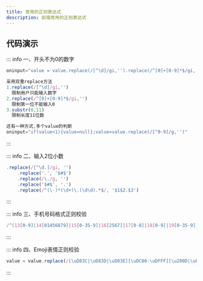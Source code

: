 ```yaml
---
title: 常用的正则表达式
description: 前端常用的正则表达式
---
```


<c-title title="常用的正则表达式" />

## 代码演示

::: info 一、开头不为0的数字
<a-input v-model="inputNum1" placeholder="请输入" oninput="value = value.replace(/[^\d]/gi,'').replace(/^[0]+[0-9]*$/gi,'').substr(0,11)" />

```js
oninput="value = value.replace(/[^\d]/gi,'').replace(/^[0]+[0-9]*$/gi,'').substr(0,11)"

采用双重replace方法
1.replace(/[^\d]/gi,'')
  限制用户只能输入数字
2.replace(/^[0]+[0-9]*$/gi,'')
  限制第一位不能输入0
3.substr(0,11)
  限制长度11位数

还有一种方式,多个value的判断
oninput="if(value<1){value=null};value=value.replace(/[^0-9]/g,'')"
```
:::

::: info 二、输入2位小数
<a-input v-model="inputNum2" placeholder="请输入" oninput="value = value.replace(/[^\d.]/gi, '')
    .replace('.', '$#$')
    .replace(/\./g, '')
    .replace('$#$', '.')
    .replace(/^(\-)*(\d+)\.(\d\d).*$/, '$1$2.$3')" />

```js
.replace(/[^\d.]/gi, '')
    .replace('.', '$#$')
    .replace(/\./g, '')
    .replace('$#$', '.')
    .replace(/^(\-)*(\d+)\.(\d\d).*$/, '$1$2.$3')
```
:::

::: info 三、手机号码格式正则校验
<a-input v-model="inputNum3" placeholder="请输入" oninput="value = value.replace(/[^\d]/gi,'').replace(/^[0]+[0-9]*$/gi,'').substr(0,11)" />
```js
/^(13[0-9]|14[01456879]|15[0-35-9]|16[2567]|17[0-8]|18[0-9]|19[0-35-9])\d{8}$/
```
:::

::: info 四、Emoji表情正则校验
<a-input v-model="inputNum4" placeholder="请输入" oninput="value = value.replace(/[\uD83C|\uD83D|\uD83E][\uDC00-\uDFFF][\u200D|\uFE0F]|[\uD83C|\uD83D|\uD83E][\uDC00-\uDFFF]|[0-9|*|#]\uFE0F\u20E3|[0-9|#]\u20E3|[\u203C-\u3299]\uFE0F\u200D|[\u203C-\u3299]\uFE0F|[\u2122-\u2B55]|\u303D|[\A9|\AE]\u3030|\uA9|\uAE|\u3030/gi, '')" />
```js
value = value.replace(/[\uD83C|\uD83D|\uD83E][\uDC00-\uDFFF][\u200D|\uFE0F]|[\uD83C|\uD83D|\uD83E][\uDC00-\uDFFF]|[0-9|*|#]\uFE0F\u20E3|[0-9|#]\u20E3|[\u203C-\u3299]\uFE0F\u200D|[\u203C-\u3299]\uFE0F|[\u2122-\u2B55]|\u303D|[\A9|\AE]\u3030|\uA9|\uAE|\u3030/gi, '')
```
:::

<script setup lang="ts">
// =======  依赖引入  =======
import { ref } from 'vue';
// =======  类型声明  =======

// =======  变量声明  =======
const inputNum1 = ref('')
const inputNum2 = ref('')
const inputNum3 = ref('')
const inputNum4 = ref('')
// =======  主流程  =======

// =======  函数声明  =======

// =======  属性返回  =======
</script>